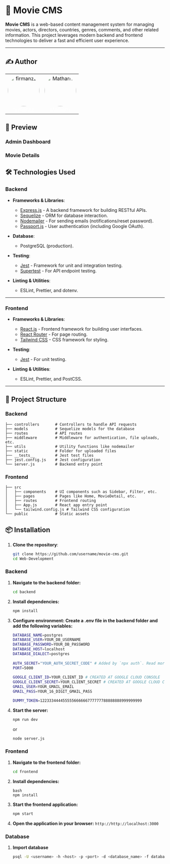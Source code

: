 # 🎥 Movie CMS

**Movie CMS** is a web-based content management system for managing movies, actors, directors, countries, genres, comments, and other related information. This project leverages modern backend and frontend technologies to deliver a fast and efficient user experience.

---
## ✍️ Author
<!-- image round -->
<div align="center">
  <!-- table border 0 -->
    <table border="0">
        <tr>
        <td align="center">
            <a href="https://github.com/firmanzz">
                <img src="https://avatars.githubusercontent.com/u/124325264?v=4" width="100" alt="firmanzz" style="border-radius: 50%" />
            </a>
            <br>
            <a href="https://github.com/firmanzz" style="color:white;">firmanzz</a>
        </td>
        <td align="center">
            <a href="https://github.com/Matharrr">
                <img src="https://avatars.githubusercontent.com/u/117796799?v=4" width="100" alt="Matharrr" style="border-radius: 50%" />
            </a>
            <br>
            <a href="https://github.com/Matharrr" style="color:white;">Matharrr</a>
        </td>
        </tr>
        </table>
</div>

## 📸 Preview
### Admin Dashboard

### Movie Details

## 🛠️ Technologies Used

### Backend
- **Frameworks & Libraries**:
  - [Express.js](https://expressjs.com/) - A backend framework for building RESTful APIs.
  - [Sequelize](https://sequelize.org/) - ORM for database interaction.
  - [Nodemailer](https://nodemailer.com/) - For sending emails (notifications/reset password).
  - [Passport.js](http://www.passportjs.org/) - User authentication (including Google OAuth).

- **Database**:
  - PostgreSQL (production).

- **Testing**:
  - [Jest](https://jestjs.io/) - Framework for unit and integration testing.
  - [Supertest](https://github.com/visionmedia/supertest) - For API endpoint testing.

- **Linting & Utilities**:
  - ESLint, Prettier, and dotenv.

---

### Frontend
- **Frameworks & Libraries**:
  - [React.js](https://reactjs.org/) - Frontend framework for building user interfaces.
  - [React Router](https://reactrouter.com/) - For page routing.
  - [Tailwind CSS](https://tailwindcss.com/) - CSS framework for styling.

- **Testing**:
  - [Jest](https://jestjs.io/) - For unit testing.

- **Linting & Utilities**:
  - ESLint, Prettier, and PostCSS.

---

## 📂 Project Structure

### Backend
```plaintext
├── controllers       # Controllers to handle API requests
├── models            # Sequelize models for the database
├── routes            # API routes
├── middleware        # Middleware for authentication, file uploads, etc.
├── utils             # Utility functions like nodemailer
├── static            # Folder for uploaded files
├── __tests__         # Jest test files
├── jest.config.js    # Jest configuration
└── server.js         # Backend entry point
```
### Frontend
```plaintext
├── src
│   ├── components    # UI components such as Sidebar, Filter, etc.
│   ├── pages         # Pages like Home, MovieDetail, etc.
│   ├── routes        # Frontend routing
│   ├── App.js        # React app entry point
│   └── tailwind.config.js # Tailwind CSS configuration
└── public            # Static assets
```

## 📦 Installation
1. **Clone the repository**:
   ```bash
   git clone https://github.com/username/movie-cms.git
   cd Web-Development
   ```
### Backend
1. **Navigate to the backend folder:**
    ```bash
    cd backend
    ```
2. **Install dependencies:**
    ```bash
    npm install
    ```
3. **Configure environment: Create a .env file in the backend folder and add the following variables:**
    ```bash
    DATABASE_NAME=postgres
    DATABASE_USER=YOUR_DB_USERNAME
    DATABASE_PASSWORD=YOUR_DB_PASSWORD
    DATABASE_HOST=localhost
    DATABASE_DIALECT=postgres
  
    AUTH_SECRET="YOUR_AUTH_SECRET_CODE" # Added by `npx auth`. Read more: https://cli.authjs.dev
    PORT=5000
  
    GOOGLE_CLIENT_ID=YOUR_CLIENT_ID # CREATED AT GOOGLE CLOUD CONSOLE
    GOOGLE_CLIENT_SECRET=YOUR_CLIENT_SECRET # CREATED AT GOOGLE CLOUD CONSOLE
    GMAIL_USER=YOUR_GMAIL_EMAIL
    GMAIL_PASS=YOUR_16_DIGIT_GMAIL_PASS
    
    DUMMY_TOKEN=122333444455555666666777777788888888999999999
    ```
4. **Start the server:**
    ```bash
    npm run dev
    ```
    or
    ```bash
    node server.js
    ```
### Frontend
1. **Navigate to the frontend folder:**
    ```bash
    cd frontend
    ```
2. **Install dependencies:**
    ```
    bash
    npm install
    ```
3. **Start the frontend application:**
    ```bash
    npm start
    ```
4. **Open the application in your browser:** `http://http://localhost:3000`
### Database
1. **Import database**
    ```bash
    psql -U <username> -h <host> -p <port> -d <database_name> -f database_web.sql
    ```


